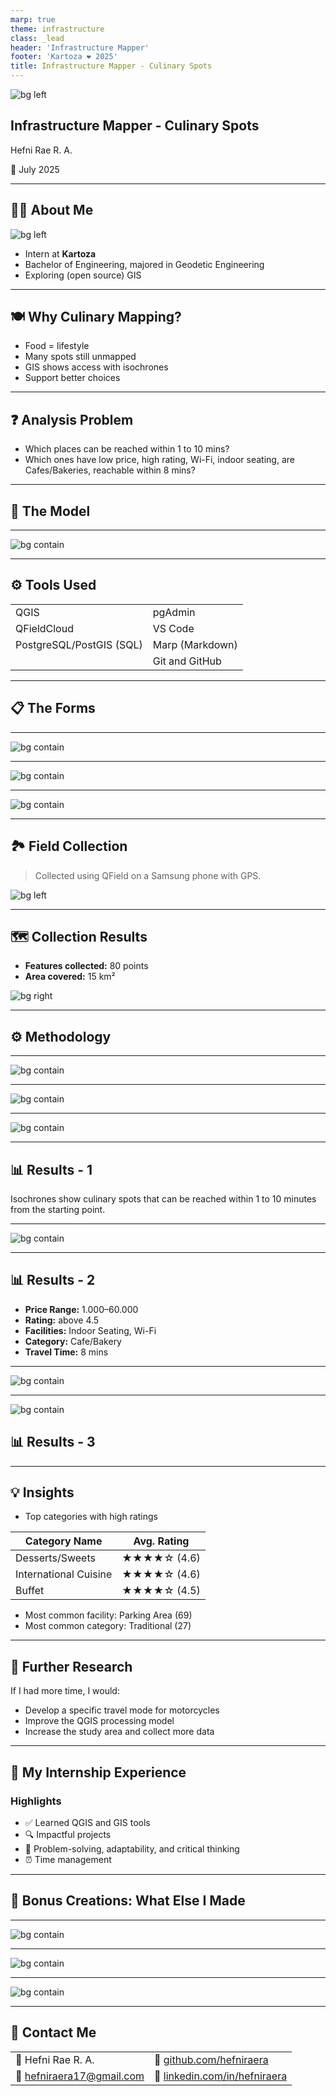 ```yaml
---
marp: true
theme: infrastructure
class: _lead
header: 'Infrastructure Mapper'
footer: 'Kartoza ❤️ 2025'
title: Infrastructure Mapper - Culinary Spots
---
```

![bg left](../img/food-services.png)

## Infrastructure Mapper - Culinary Spots

Hefni Rae R. A.

<span class="presentation-date">📅 July 2025</span>

---

## 👩‍💻 About Me

![bg  left](../img/interns/hefni-raera.png)

* Intern at **Kartoza**
* Bachelor of Engineering, majored in Geodetic Engineering
* Exploring (open source) GIS

---

## 🍽️ Why Culinary Mapping?

* Food = lifestyle
* Many spots still unmapped
* GIS shows access with isochrones
* Support better choices

---

## ❓ Analysis Problem

* Which places can be reached within 1 to 10 mins?
* Which ones have low price, high rating, Wi-Fi, indoor seating, are Cafes/Bakeries, reachable within 8 mins?

---

## 🧱 The Model

---

![bg contain](../img/culinaryfacilities-erd.png)

---

## ⚙️ Tools Used

|        |     |
|-------------------|---------------------|
| QGIS              | pgAdmin             |
| QFieldCloud       | VS Code             |
| PostgreSQL/PostGIS (SQL)| Marp (Markdown)                |
|                   | Git and GitHub      |

---

## 📋 The Forms

---

![bg contain](../img/culinaryfacilities-formsqgis.png)

---

![bg contain](../img/culinaryfacilities-formsqgis2.png)

---

![bg contain](../img/culinaryfacilities-forms.png)

---

## 🏞️ Field Collection

> Collected using QField on a Samsung phone with GPS.

![bg left](../img/culinaryfacilities-field.png)

---

## 🗺️ Collection Results

* **Features collected:** 80 points
* **Area covered:** 15 km²

![bg right](../img/culinaryfacilities-collection.png)

---

## ⚙️ Methodology

---

![bg contain](../img/culinaryfacilities-model.png)

---

![bg contain](../img/culinaryfacilities-model2.png)

---

![bg contain](../img/culinaryfacilities-model3.png)

---

## 📊 Results - 1

Isochrones show culinary spots that can be reached within 1 to 10 minutes from the starting point.

---

![bg contain](../img/culinaryfacilities-results1.png)

---

## 📊 Results - 2

* **Price Range:** 1.000–60.000  
* **Rating:** above 4.5  
* **Facilities:** Indoor Seating, Wi-Fi  
* **Category:** Cafe/Bakery  
* **Travel Time:** 8 mins

---

![bg contain](../img/culinaryfacilities-results2.png)

---

![bg contain](../img/culinaryfacilities-results3.png)

## 📊 Results - 3

---

## 💡 Insights

* Top categories with high ratings

| Category Name           | Avg. Rating     |
|-------------------------|-----------------|
| Desserts/Sweets         | ★★★★☆ (4.6)     |
| International Cuisine   | ★★★★☆ (4.6)     |
| Buffet                  | ★★★★☆ (4.5)     |

* Most common facility: Parking Area (69)
* Most common category: Traditional (27)

---

## 🔬 Further Research

If I had more time, I would:

* Develop a specific travel mode for motorcycles
* Improve the QGIS processing model
* Increase the study area and collect more data

---

## 🧳 My Internship Experience

### Highlights

* ✅ Learned QGIS and GIS tools 
* 🔍 Impactful projects
* 🌟 Problem-solving, adaptability, and critical thinking  
* ⏰ Time management

---

## 🌟 Bonus Creations: What Else I Made

---

![bg contain](../img/hefni-simpleafricamap.png)

---

![bg contain](../img/hefni-bobross.png)

---

![bg contain](../img/hefni-scratchmit.png)

---

## 📧 Contact Me
<!-- _class: contact-table -->
|        |                                  |
|--------|----------------------------------|
| 👤   Hefni Rae R. A.       |    💼     [github.com/hefniraera](https://github.com/hefniraera)           |
| 📧  [hefniraera17@gmail.com](mailto:hefniraera17@gmail.com)    |  🔗   [linkedin.com/in/hefniraera](https://www.linkedin.com/in/hefniraera/)|